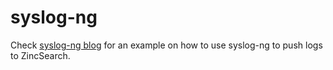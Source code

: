 # syslog-ng

Check [syslog-ng blog](https://www.syslog-ng.com/community/b/blog/posts/another-use-for-the-syslog-ng-elasticsearch-http-destination-zinc) for an example on how to use syslog-ng to push logs to ZincSearch.



